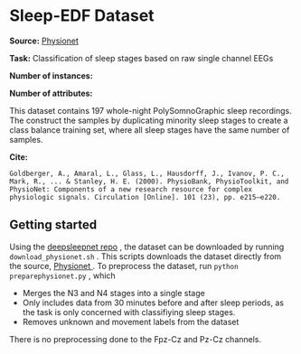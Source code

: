 # Sleep-EDF Dataset

**Source:** [ Physionet ](https://www.physionet.org/content/sleep-edfx/1.0.0/ )

**Task:** Classification of sleep stages based on raw single channel EEGs

**Number of instances:**

**Number of attributes:**

This dataset contains 197 whole-night PolySomnoGraphic sleep recordings. The construct the samples by duplicating minority sleep stages to create a class balance training set, where all sleep stages have the same number of samples. 

**Cite:** 

```
Goldberger, A., Amaral, L., Glass, L., Hausdorff, J., Ivanov, P. C., Mark, R., ... & Stanley, H. E. (2000). PhysioBank, PhysioToolkit, and PhysioNet: Components of a new research resource for complex physiologic signals. Circulation [Online]. 101 (23), pp. e215–e220.
```

## Getting started

Using the [deepsleepnet repo](https://github.com/akaraspt/deepsleepnet) , the dataset can be downloaded by running `download_physionet.sh` . This scripts downloads the dataset directly from the source, [ Physionet ](https://www.physionet.org/content/sleep-edfx/1.0.0/ ). To preprocess the dataset, run  `python preparephysionet.py` , which 

- Merges the N3 and N4 stages into a single stage 
- Only includes data from 30 minutes before and after sleep periods, as the task is only concerned with classifiying sleep stages. 
- Removes unknown and movement labels from the dataset

There is no preprocessing done to the Fpz-Cz and Pz-Cz channels. 

